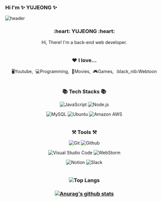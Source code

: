 ### Hi I'm ✨ YUJEONG ✨
![header](https://capsule-render.vercel.app/api?color=gradient&customColorList=0,2,2,5,30&type=Waving&text=Yujeong&nbsp;Ham!&fontSize=40&theme=gruvbox_light)

<div align="center">
  <h3> :heart: YUJEONG :heart: </h3>
  <p> Hi, There! I'm a back-end web developer. </p>

#
<h3>❤️ I love...</h3>
<p>🖥Youtube,&nbsp;&nbsp;💻Programming,&nbsp;&nbsp;🎥Movies,&nbsp;&nbsp;🎮Games,&nbsp;&nbsp;:black_nib:Webtoon</p>

#
### :books: Tech Stacks :books:
<p align="center">
  <img alt="JavaScript" src="https://img.shields.io/badge/JavaScript-F7DF1E?style=flat-square&logo=JavaScript&logoColor=white">
  <img alt="Node.js" src="https://img.shields.io/badge/Node.js-339933?style=flat-square&logo=Node.js&logoColor=white">
</p>
<p align="center">
  <img alt="MySQL" src="https://img.shields.io/badge/MySQL-4479A1?style=flat-square&logo=MySQL&logoColor=white">
  <img alt="Ubuntu" src="https://img.shields.io/badge/Ubuntu-e95420?style=flat-square&logo=Ubuntu&logoColor=white">
  <img alt="Amazon AWS" src="https://img.shields.io/badge/Amazon AWS-232F3E?style=flat-square&logo=Amazon AWS&logoColor=white">
</p>

#
### ⚒️ Tools ⚒️
<p align="center">
  <img alt="Git" src="https://img.shields.io/badge/Git-f05032?style=flat-square&logo=Git&logoColor=white">
  <img alt="Github" src="https://img.shields.io/badge/Github-181717?style=flat-square&logo=Github&logoColor=white">
</p>
<p align="center">
  <img alt="Visual Studio Code" src="https://img.shields.io/badge/Visual Studio Code-007acc?style=flat-square&logo=Visual Studio Code&logoColor=white">
  <img alt="WebStorm" src="https://img.shields.io/badge/WebStorm-000000?style=flat-square&logo=WebStorm&logoColor=white">
</p>
<p align="center">


  <img alt="Notion" src="https://img.shields.io/badge/Notion-ffffff?style=flat-square&logo=Notion&logoColor=black">
  <img alt="Slack" src="https://img.shields.io/badge/Slack-4a15ab?style=flat-square&logo=Slack&logoColor=white">
</p>

#
### ![Top Langs](https://github-readme-stats.vercel.app/api/top-langs/?username=kyuriiii&layout=compact&langs_count=10)
### [![Anurag's github stats](https://github-readme-stats.vercel.app/api?username=kyuriiii)](https://github.com/anuraghazra/github-readme-stats)
<!--
**hamayj/hamayj** is a ✨ _special_ ✨ repository because its `README.md` (this file) appears on your GitHub profile.

Here are some ideas to get you started:
- 🔭 I’m currently working on ...
- 🌱 I’m currently learning ...
- 👯 I’m looking to collaborate on ...
- 🤔 I’m looking for help with ...
- 💬 Ask me about ...
- 📫 How to reach me: ...
- 😄 Pronouns: ...
- ⚡ Fun fact: ...
-->
</div>

